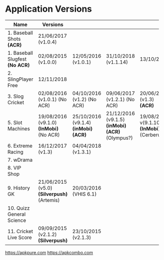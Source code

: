 # Application Versions



| Name                              | Versions                                      |                                        |                                                   |                                               |                                   |                                   |                                               |                                               |                                               |
| --------------------------------- | --------------------------------------------- | -------------------------------------- | ------------------------------------------------- | --------------------------------------------- | --------------------------------- | --------------------------------- | --------------------------------------------- | --------------------------------------------- | --------------------------------------------- |
| 1. Baseball Shots **(ACR)**       | 21/06/2017 (v1.0.4)                           |                                        |                                                   |                                               |                                   |                                   |                                               |                                               |                                               |
| 1. Baseball Slugfest **(No ACR)** | 02/08/2015 (v1.0.0)                           | 12/05/2016 (v1.0.1)                    | 31/10/2018 (v1.1.14)                              | 13/10/2019                                    |                                   |                                   |                                               |                                               |                                               |
| 2. SlingPlayer Free               | 12/11/2018                                    |                                        |                                                   |                                               |                                   |                                   |                                               |                                               |                                               |
| 3. Slog Cricket                   | 02/08/2016 (v1.0.1) (No ACR)                  | 04/10/2016 (v1.2) (No ACR)             | 09/06/2017 (v1.2.1) (No ACR)                      | 20/06/2017 (v1.3) **(ACR)**                   | 15/08/2017 (v1.4) **(ACR)**       | 14/03/2018 (v1.4.1) **(?)**       | 26/09/2018 (v1.4.2) **(MoPub)**               | 02/12/2018 (v1.4.3) (No ACR)                  | 31/05/2019 (v1.4.4) (No ACR)                  |
| 5. Slot Machines                  | 19/08/2016 (v9.1.0) **(InMobi)** (No ACR)     | 25/10/2016 (v9.1.4) **(inMobi) (ACR)** | 21/12/2016 (v9.1.5) **(inMobi) (ACR)** (Olympus?) | 19/08/2017 v(9.1.10) **(InMobi)** (Cerberus?) | 10/01/2018 v(9.1.16) **(InMobi)** | 26/03/2018 v(9.1.19) **(InMobi)** | 12/01/2019 v(9.1.25) **(InMobi)** (Cerberus?) | 08/06/2019 v(9.1.38) **(InMobi)** (Cerberus?) | 30/06/2019 v(9.1.41) **(InMobi)** (Cerberus?) |
| 6. Extreme Racing                 | 16/12/2017 (v1.3)                             | 04/04/2018 (v1.3.1)                    |                                                   |                                               |                                   |                                   |                                               |                                               |                                               |
| 7. wDrama                         |                                               |                                        |                                                   |                                               |                                   |                                   |                                               |                                               |                                               |
| 8. VIP Shop                       |                                               |                                        |                                                   |                                               |                                   |                                   |                                               |                                               |                                               |
| 9. History GK                     | 21/06/2015 (v5.0) **(Silverpush)**  (Artemis) | 20/03/2016 (VHIS 6.1)                  |                                                   |                                               |                                   |                                   |                                               |                                               |                                               |
| 10. Quizz General Science         |                                               |                                        |                                                   |                                               |                                   |                                   |                                               |                                               |                                               |
| 11. Cricket Live Score            | 09/09/2015 (v2.1.2) **(Silverpush)**          | 23/10/2015 (v2.1.3)                    |                                                   |                                               |                                   |                                   |                                               |                                               |                                               |

https://apkpure.com
https://apkcombo.com